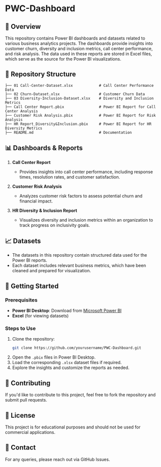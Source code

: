 # PWC-Dashboard

## 📌 Overview
This repository contains Power BI dashboards and datasets related to various business analytics projects. The dashboards provide insights into customer churn, diversity and inclusion metrics, call center performance, and risk analysis. The data used in these reports are stored in Excel files, which serve as the source for the Power BI visualizations.

## 📂 Repository Structure
```
├── 01 Call-Center-Dataset.xlsx            # Call Center Performance Data
├── 02 Churn-Dataset.xlsx                  # Customer Churn Data
├── 03 Diversity-Inclusion-Dataset.xlsx    # Diversity and Inclusion Metrics
├── Call Center Report.pbix                # Power BI Report for Call Center Analysis
├── Customer Risk Analysis.pbix            # Power BI Report for Risk Analysis
├── HR Report_Diversity&Inclusion.pbix     # Power BI Report for HR Diversity Metrics
├── README.md                              # Documentation
```

## 📊 Dashboards & Reports
1. **Call Center Report**
   - Provides insights into call center performance, including response times, resolution rates, and customer satisfaction.
   
2. **Customer Risk Analysis**
   - Analyzes customer risk factors to assess potential churn and financial impact.
   
3. **HR Diversity & Inclusion Report**
   - Visualizes diversity and inclusion metrics within an organization to track progress on inclusivity goals.

## 📈 Datasets
- The datasets in this repository contain structured data used for the Power BI reports.
- Each dataset includes relevant business metrics, which have been cleaned and prepared for visualization.

## 🚀 Getting Started
### Prerequisites
- **Power BI Desktop**: Download from [Microsoft Power BI](https://powerbi.microsoft.com/)
- **Excel** (for viewing datasets)

### Steps to Use
1. Clone the repository:
   ```bash
   git clone https://github.com/yourusername/PWC-Dashboard.git
   ```
2. Open the `.pbix` files in Power BI Desktop.
3. Load the corresponding `.xlsx` dataset files if required.
4. Explore the insights and customize the reports as needed.

## 📝 Contributing
If you'd like to contribute to this project, feel free to fork the repository and submit pull requests.

## 📜 License
This project is for educational purposes and should not be used for commercial applications.

## 📧 Contact
For any queries, please reach out via GitHub Issues.
